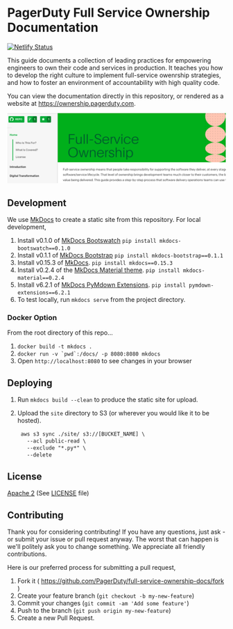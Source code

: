 # PagerDuty Full Service Ownership Documentation

[![Netlify Status](https://api.netlify.com/api/v1/badges/c88ee9c2-f513-49a2-a3b9-de8458ca229b/deploy-status)](https://app.netlify.com/sites/ownership-dbd0d9/deploys)

This guide documents a collection of leading practices for empowering engineers to own their code and services in production. It teaches you how to develop the right culture to implement full-service owenrship strategies, and how to foster an environment of accountability with high quality code.

You can view the documentation directly in this repository, or rendered as a website at https://ownership.pagerduty.com.

[![PagerDuty Full-Service Ownership](screenshot.png)](https://ownership.pagerduty.com)

## Development
We use [MkDocs](http://www.mkdocs.org/) to create a static site from this repository. For local development,

1. Install v0.1.0 of [MkDocs Bootswatch](https://github.com/mkdocs/mkdocs-bootswatch) `pip install mkdocs-bootswatch==0.1.0`
1. Install v0.1.1 of [MkDocs Bootstrap](https://github.com/mkdocs/mkdocs-bootstrap) `pip install mkdocs-bootstrap==0.1.1`
1. Install v0.15.3 of [MkDocs](http://www.mkdocs.org/#installation). `pip install mkdocs==0.15.3`
1. Install v0.2.4 of the [MkDocs Material theme](https://github.com/squidfunk/mkdocs-material). `pip install mkdocs-material==0.2.4`
1. Install v6.2.1 of [MkDocs PyMdown Extensions](https://squidfunk.github.io/mkdocs-material/extensions/pymdown/). `pip install pymdown-extensions==6.2.1`
1. To test locally, run `mkdocs serve` from the project directory.

### Docker Option
From the root directory of this repo...
1. `docker build -t mkdocs .`
1. ``docker run -v `pwd`:/docs/ -p 8080:8080 mkdocs``
1. Open `http://localhost:8080` to see changes in your browser

## Deploying
1. Run `mkdocs build --clean` to produce the static site for upload.
1. Upload the `site` directory to S3 (or wherever you would like it to be hosted).

        aws s3 sync ./site/ s3://[BUCKET_NAME] \
          --acl public-read \
          --exclude "*.py*" \
          --delete

## License
[Apache 2](http://www.apache.org/licenses/LICENSE-2.0) (See [LICENSE](LICENSE) file)

## Contributing
Thank you for considering contributing! If you have any questions, just ask - or submit your issue or pull request anyway. The worst that can happen is we'll politely ask you to change something. We appreciate all friendly contributions.

Here is our preferred process for submitting a pull request,

1. Fork it ( https://github.com/PagerDuty/full-service-ownership-docs/fork )
1. Create your feature branch (`git checkout -b my-new-feature`)
1. Commit your changes (`git commit -am 'Add some feature'`)
1. Push to the branch (`git push origin my-new-feature`)
1. Create a new Pull Request.
